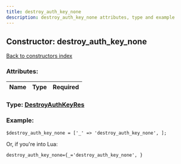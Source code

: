 ```yaml
---
title: destroy_auth_key_none
description: destroy_auth_key_none attributes, type and example
---
```

## Constructor: destroy\_auth\_key\_none  
[Back to constructors index](index.md)



### Attributes:

| Name     |    Type       | Required |
|----------|:-------------:|---------:|



### Type: [DestroyAuthKeyRes](../types/DestroyAuthKeyRes.md)


### Example:

```
$destroy_auth_key_none = ['_' => 'destroy_auth_key_none', ];
```  

Or, if you're into Lua:  


```
destroy_auth_key_none={_='destroy_auth_key_none', }

```


